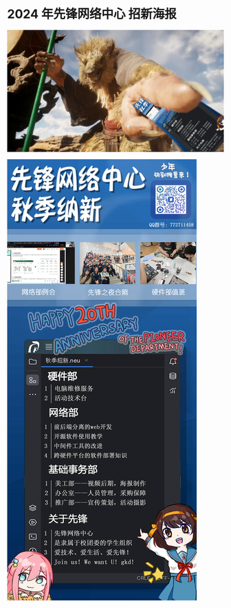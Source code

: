 # 2024 年先锋网络中心 招新海报

<!-- ![正面](./最终版-正面.jpg)

![反面](./最终版-背面.jpg)

![易拉宝](./最终版-易拉宝.jpg) -->

![](./20整活.png)

![20周年特供](./20特供.png)
